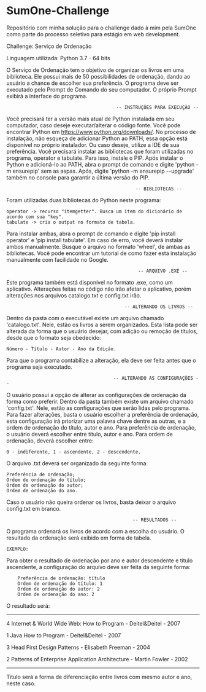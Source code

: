 # SumOne-Challenge
Repositório com minha solução para o challenge dado à mim pela SumOne como parte do processo seletivo para estágio em web development.

Challenge: Serviço de Ordenação

Linguagem utilizada: Python 3.7 - 64 bits

  O Serviço de Ordenação tem o objetivo de organizar os livros em uma biblioteca. Ele possui mais de 50 possibilidades de ordenação, dando ao usuário a chance de escolher sua preferência.
O programa deve ser executado pelo Prompt de Comando do seu computador. O próprio Prompt exibirá a interface do programa.

                                            -- INSTRUÇÕES PARA EXECUÇÃO --
  Você precisará ter a versão mais atual de Python instalada em seu computador, caso deseje executar/alterar o código fonte. Você pode encontrar Python em https://www.python.org/downloads/. No processo de instalação, não esqueça de adicionar Python ao PATH, essa opção está disponível no próprio instalador. Ou caso deseje, utilize a IDE de sua preferência.
  Você precisará instalar as bibliotecas que foram utilizadas no programa, operator e tabulate. Para isso, instale o PIP. Após instalar o Python e adicioná-lo ao PATH, abra o prompt de comando e digite 'python -m ensurepip' sem as aspas. Após, digite 'python -m ensurepip --upgrade' também no console para garantir a última versão do PIP. 

                                                   -- BIBLIOTECAS --
Foram utilizadas duas bibliotecas do Python neste programa:
 
	operator -> recurso "itemgetter". Busca um item do dicionário de acordo com sua "key".
	tabulate -> cria o output no formato de tabela.

Para instalar ambas, abra o prompt de comando e digite 'pip install operator' e 'pip install tabulate'. Em caso de erro, você deverá instalar ambos manualmente. Busque o arquivo no formato 'wheel', de ambas as bibliotecas. Você pode encontrar um tutorial de como fazer esta instalação manualmente com facilidade no Google.

                                                    -- ARQUIVO .EXE --
 Este programa também está disponível no formato .exe, como um aplicativo. Alterações feitas no código não irão afetar o aplicativo, porém alterações nos arquivos catalogo.txt e config.txt irão. 

                                               -- ALTERANDO OS LIVROS --
 Dentro da pasta com o executável existe um arquivo chamado 'catalogo.txt'. Nele, estão os livros a serem organizados. Esta lista pode ser alterada da forma que o usuário desejar, com adição ou remoção de títulos, desde que o formato seja obedecido:
  
	Número - Título - Autor - Ano da Edição.
  
 Para que o programa contabilize a alteração, ela deve ser feita antes que o programa seja executado.

                                           -- ALTERANDO AS CONFIGURAÇÕES --
  O usuário possui a opção de alterar as configurações de ordenação da forma como preferir. Dentro da pasta também existe um arquivo chamado 'config.txt'. Nele, estão as configurações que serão lidas pelo programa. Para fazer alterações, basta o usuário escolher a preferência de ordenação, esta configuração irá priorizar uma palavra chave dentre as outras, e a ordem de ordenação do título, autor e ano. Para preferência de ordenação, o usuário deverá escolher entre título, autor e ano. Para ordem de ordenação, deverá escolher entre: 
  
  	0 - indiferente, 1 - ascendente, 2 - descendente.
  
  O arquivo .txt deverá ser organizado da seguinte forma:
  
    Preferência de ordenação; 
    Ordem de ordenação do título; 
    Ordem de ordenação do autor; 
    Ordem de ordenação do ano.
    
  Caso o usuário não queira ordenar os livros, basta deixar o arquivo config.txt em branco.

                                                  -- RESULTADOS --
  O programa ordenará os livros de acordo com a escolha do usuário. O resultado da ordenação será exibido em forma de tabela.
  
	EXEMPLO:

  Para obter o resultado de ordenação por ano e autor descendente e título ascendente, a configuração do arquivo deve ser feita da seguinte forma:

		Preferência de ordenação: título
		Ordem de ordenação do título: 1
		Ordem de ordenação do autor: 2
		Ordem de ordenação do ano: 2

   O resultado será:
-  -----------------------------------------------      ------------------  ----
4  Internet & World Wide Web: How to Program -           Deitel&Deitel -      2007

1  Java How to Program  -                               Deitel&Deitel -      2007

3  Head First Design Patterns -                          Elisabeth Freeman -  2004

2  Patterns of Enterprise Application Architecture -     Martin Fowler -      2002
-  -----------------------------------------------      ------------------  ---- 

  Título será a forma de diferenciação entre livros com mesmo autor e ano, neste caso. 
